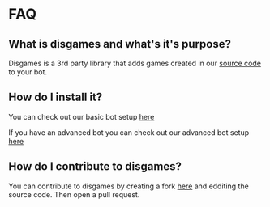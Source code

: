 # FAQ

## What is disgames and what's it's purpose?

Disgames is a 3rd party library that adds games created in our [source code](https://github.com/andrewthederp/disgames) to your bot. 

## How do I install it?

You can check out our basic bot setup [here](./setups/basicbotsetup.md)

If you have an advanced bot you can check out our advanced bot setup [here](./setups/advancedbotsetup.md)

## How do I contribute to disgames?

You can contribute to disgames by creating a fork [here](https://github.com/andrewthederp/disgames) and edditing the source code. Then open a pull request.
